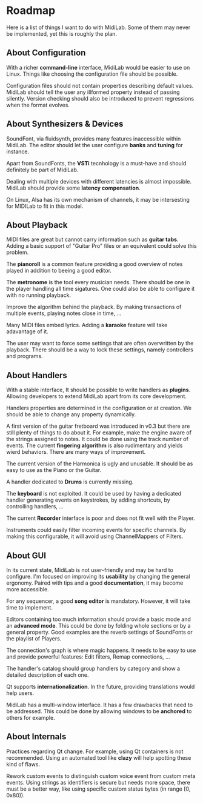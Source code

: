 # Roadmap

Here is a list of things I want to do with MidiLab.
Some of them may never be implemented, yet this is roughly the plan.

## About Configuration

With a richer **command-line** interface, MidiLab would be easier to use on Linux.
Things like choosing the configuration file should be possible.

Configuration files should not contain properties describing default values.
MidiLab should tell the user any illformed property instead of passing silently.
Version checking should also be introduced to prevent regressions when the format evolves.

## About Synthesizers & Devices

SoundFont, via fluidsynth, provides many features inaccessible within MidiLab.
The editor should let the user configure **banks** and **tuning** for instance.

Apart from SoundFonts, the **VSTi** tecnhology is a must-have and should definitely be part of MidiLab.

Dealing with multiple devices with different latencies is almost impossible.
MidiLab should provide some **latency compensation**.

On Linux, Alsa has its own mechanism of channels, it may be intersesting for MIDILab to fit in this model.

## About Playback

MIDI files are great but cannot carry information such as **guitar tabs**.
Adding a basic support of "Guitar Pro" files or an equivalent could solve this problem.

The **pianoroll** is a common feature providing a good overview of notes played in addition to beeing a good editor.

The **metronome** is the tool every musician needs. There should be one in the player handling all time sigatures.
One could also be able to configure it with no running playback.

Improve the algorithm behind the playback. By making transactions of multiple events, playing notes close in time, ...

Many MIDI files embed lyrics. Adding a **karaoke** feature will take adavantage of it.

The user may want to force some settings that are often overwritten by the playback.
There should be a way to lock these settings, namely controllers and programs.

## About Handlers

With a stable interface, It should be possible to write handlers as **plugins**.
Allowing developers to extend MidiLab apart from its core development.

Handlers properties are determined in the configuration or at creation.
We should be able to change any property dynamically.

A first version of the guitar fretboard was introduced in v0.3 but there are still plenty of things to do about it.
For example, make the engine aware of the strings assigned to notes.
It could be done using the track number of events.
The current **fingering algorithm** is also rudimentary and yields wierd behaviors.
There are many ways of improvement.

The current version of the Harmonica is ugly and unusable.
It should be as easy to use as the Piano or the Guitar.

A handler dedicated to **Drums** is currently missing.

The **keyboard** is not exploited. It could be used by having a dedicated handler
generating events on keystrokes, by adding shortcuts, by controlling handlers, ...

The current **Recorder** interface is poor and does not fit well with the Player.

Instruments could easily filter incoming events for specific channels.
By making this configurable, it will avoid using ChannelMappers of Filters.

## About GUI

In its current state, MidiLab is not user-friendly and may be hard to configure.
I'm focused on improving its **usability** by changing the general ergonomy.
Paired with tips and a good **documentation**, it may become more accessible.

For any sequencer, a good **song editor** is mandatory.
However, it will take time to implement.

Editors containing too much information should provide a basic mode and an **advanced mode**.
This could be done by folding whole sections or by a general property.
Good examples are the reverb settings of SoundFonts or the playlist of Players.

The connection's graph is where magic happens. It needs to be easy to use and provide powerful features:
Edit filters, Remap connections, ...

The handler's catalog should group handlers by category and show a detailed description of each one.

Qt supports **internationalization**. In the future, providing translations would help users.

MidiLab has a multi-window interface. It has a few drawbacks that need to be addressed.
This could be done by allowing windows to be **anchored** to others for example.

## About Internals

Practices regarding Qt change. For example, using Qt containers is not recommended.
Using an automated tool like **clazy** will help spotting these kind of flaws.

Rework custom events to distinguish custom voice event from custom meta events.
Using strings as identifiers is secure but needs more space, there must be a better way,
like using specific custom status bytes (in range [0, 0x80)).

